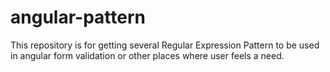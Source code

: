 # angular-pattern
This repository is for getting several Regular Expression Pattern to be used in angular form validation or other places where user feels a need.
